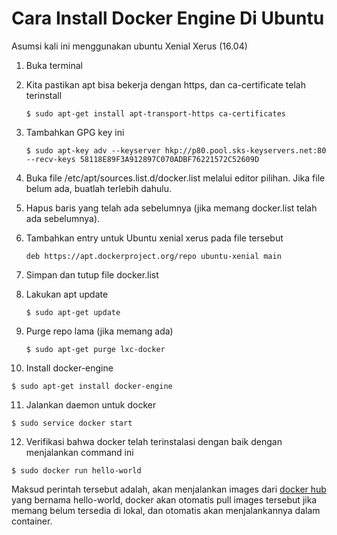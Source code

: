 # Cara Install Docker Engine Di Ubuntu

Asumsi kali ini menggunakan ubuntu Xenial Xerus (16.04)

1. Buka terminal
2. Kita pastikan apt bisa bekerja dengan https, dan ca-certificate telah terinstall

   ```
   $ sudo apt-get install apt-transport-https ca-certificates
   ```

3. Tambahkan GPG key ini

   ```
   $ sudo apt-key adv --keyserver hkp://p80.pool.sks-keyservers.net:80 --recv-keys 58118E89F3A912897C070ADBF76221572C52609D
   ```

4. Buka file /etc/apt/sources.list.d/docker.list melalui editor pilihan. Jika file belum ada, buatlah terlebih dahulu.
5. Hapus baris yang telah ada sebelumnya (jika memang docker.list telah ada sebelumnya).
6. Tambahkan entry untuk Ubuntu xenial xerus pada file tersebut

   ```
   deb https://apt.dockerproject.org/repo ubuntu-xenial main
   ```

7. Simpan dan tutup file docker.list
8. Lakukan apt update

   ```
   $ sudo apt-get update
   ```

9. Purge repo lama (jika memang ada)

   ```
   $ sudo apt-get purge lxc-docker
   ```

10. Install docker-engine

   ```
   $ sudo apt-get install docker-engine
   ```

11. Jalankan daemon untuk docker

   ```
   $ sudo service docker start
   ```

12. Verifikasi bahwa docker telah terinstalasi dengan baik dengan menjalankan command ini

   ```
   $ sudo docker run hello-world
   ```

Maksud perintah tersebut adalah, akan menjalankan images dari [docker hub](https://hub.docker.com/) yang bernama hello-world, docker akan otomatis pull images tersebut jika memang belum tersedia di lokal, dan otomatis akan menjalankannya dalam container.
